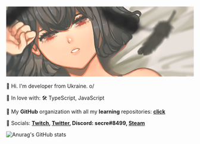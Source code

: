 ![Image](https://github.com/sekkure/sekkure/blob/main/image.png)

🐌 Hi. I'm developer from Ukraine. o/

🌸 In love with: 🛠️ TypeScript, JavaScript

🍃 My **GitHub** organization with all my **learning** repositories: **[click](https://github.com/JulyGardens)**

🚀 Socials: **[Twitch](https://www.twitch.tv/sekure_), [Twitter](https://twitter.com/6secre6), Discord: secre#8499, [Steam](https://steamcommunity.com/id/sekkure/)**

![Anurag's GitHub stats](https://github-readme-stats.vercel.app/api?username=sekkure&show_icons=true&theme=tokyonight)
